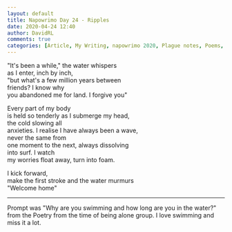 ```yaml
---  
layout: default  
title: Napowrimo Day 24 - Ripples  
date: 2020-04-24 12:40  
author: DavidRL  
comments: true  
categories: [Article, My Writing, napowrimo 2020, Plague notes, Poems, Poetry]  
---  
```

"It's been a while," the water whispers  
as I enter, inch by inch,  
"but what's a few million years between  
friends? I know why  
you abandoned me for land. I forgive you"  
  
Every part of my body  
is held so tenderly as I submerge my head,  
the cold slowing all  
anxieties. I realise I have always been a wave,  
never the same from  
one moment to the next, always dissolving  
into surf. I watch  
my worries float away, turn into foam.  
  
I kick forward,  
make the first stroke and the water murmurs  
"Welcome home"  
  
***  
  
Prompt was "Why are you swimming and how long are you in the water?" from the Poetry from the time of being alone group. I love swimming and miss it a lot.  
  
